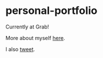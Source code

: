 # personal-portfolio

Currently at Grab!

More about myself [here](https://petertherock.notion.site/Peter-Liem-e877ca1ce67d4d19b0e04a9004236cec).

I also [tweet](https://twitter.com/p_petertherock).
